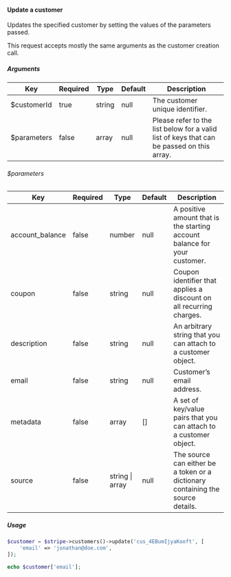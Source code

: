 #### Update a customer

Updates the specified customer by setting the values of the parameters passed.

This request accepts mostly the same arguments as the customer creation call.

##### Arguments

<table>
    <thead>
        <th>Key</th>
        <th>Required</th>
        <th>Type</th>
        <th>Default</th>
        <th>Description</th>
    </thead>
    <tbody>
        <tr>
            <td>$customerId</td>
            <td>true</td>
            <td>string</td>
            <td>null</td>
            <td>The customer unique identifier.</td>
        </tr>
        <tr>
            <td>$parameters</td>
            <td>false</td>
            <td>array</td>
            <td>null</td>
            <td>Please refer to the list below for a valid list of keys that can be passed on this array.</td>
        </tr>
    </tbody>
</table>

###### $parameters

<table>
    <thead>
        <th>Key</th>
        <th>Required</th>
        <th>Type</th>
        <th>Default</th>
        <th>Description</th>
    </thead>
    <tbody>
        <tr>
            <td>account_balance</td>
            <td>false</td>
            <td>number</td>
            <td>null</td>
            <td>A positive amount that is the starting account balance for your customer.</td>
        </tr>
        <tr>
            <td>coupon</td>
            <td>false</td>
            <td>string</td>
            <td>null</td>
            <td>Coupon identifier that applies a discount on all recurring charges.</td>
        </tr>
        <tr>
            <td>description</td>
            <td>false</td>
            <td>string</td>
            <td>null</td>
            <td>An arbitrary string that you can attach to a customer object.</td>
        </tr>
        <tr>
            <td>email</td>
            <td>false</td>
            <td>string</td>
            <td>null</td>
            <td>Customer’s email address.</td>
        </tr>
        <tr>
            <td>metadata</td>
            <td>false</td>
            <td>array</td>
            <td>[]</td>
            <td>A set of key/value pairs that you can attach to a customer object.</td>
        </tr>
        <tr>
            <td>source</td>
            <td>false</td>
            <td>string | array</td>
            <td>null</td>
            <td>The source can either be a token or a dictionary containing the source details.</td>
        </tr>
    </tbody>
</table>

##### Usage

```php
$customer = $stripe->customers()->update('cus_4EBumIjyaKooft', [
    'email' => 'jonathan@doe.com',
]);

echo $customer['email'];
```
